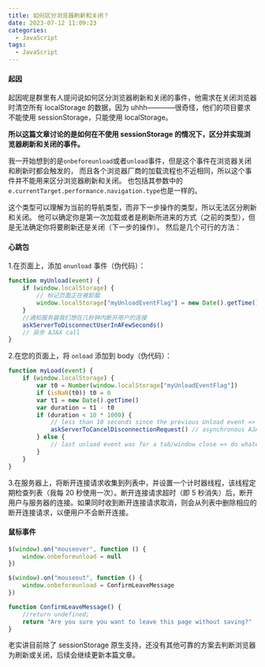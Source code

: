 ```yaml
---
title: 如何区分浏览器刷新和关闭？
date: 2023-07-12 11:09:23
categories:
  - JavaScript
tags:
  - JavaScript
---
```


#### 起因

起因呢是群里有人提问说如何区分浏览器刷新和关闭的事件，他需求在关闭浏览器时清空所有 localStorage 的数据，因为 uhhh————很奇怪，他们的项目要求不能使用 sessionStorage，只能使用 localStorage。

**所以这篇文章讨论的是如何在不使用 sessionStorage 的情况下，区分并实现浏览器刷新和关闭的事件。**

我一开始想到的是`onbeforeunload`或者`unload`事件，但是这个事件在浏览器关闭和刷新时都会触发的，
而且各个浏览器厂商的加载流程也不近相同，所以这个事件并不能用来区分浏览器刷新和关闭。
也包括其参数中的`e.currentTarget.performance.navigation.type`也是一样的。

这个类型可以理解为当前的导航类型，而非下一步操作的类型，所以无法区分刷新和关闭。
他可以确定你是第一次加载或者是刷新所进来的方式（之前的类型），但是无法确定你将要刷新还是关闭（下一步的操作）。
然后是几个可行的方法：

#### 心跳包

1.在页面上，添加 `onunload` 事件（伪代码）：

```js
function myUnload(event) {
	if (window.localStorage) {
		// 标记页面正在被卸载
		window.localStorage["myUnloadEventFlag"] = new Date().getTime()
	}
	//通知服务器我们想在几秒钟内断开用户的连接
	askServerToDisconnectUserInAFewSeconds()
	// 异步 AJAX call
}
```

2.在您的页面上，将 `onload` 添加到 body（伪代码）：

```js
function myLoad(event) {
	if (window.localStorage) {
		var t0 = Number(window.localStorage["myUnloadEventFlag"])
		if (isNaN(t0)) t0 = 0
		var t1 = new Date().getTime()
		var duration = t1 - t0
		if (duration < 10 * 1000) {
			// less than 10 seconds since the previous Unload event => it's a browser reload (so cancel the disconnection request)
			askServerToCancelDisconnectionRequest() // asynchronous AJAX call
		} else {
			// last unload event was for a tab/window close => do whatever you want (I do nothing here)
		}
	}
}
```

3.在服务器上，将断开连接请求收集到列表中，并设置一个计时器线程，该线程定期检查列表（我每 20 秒使用一次）。断开连接请求超时（即 5 秒消失）后，断开用户与服务器的连接。如果同时收到断开连接请求取消，则会从列表中删除相应的断开连接请求，以便用户不会断开连接。

#### 鼠标事件

```javascript
$(window).on("mouseover", function () {
	window.onbeforeunload = null
})

$(window).on("mouseout", function () {
	window.onbeforeunload = ConfirmLeaveMessage
})

function ConfirmLeaveMessage() {
	//return undefined;
	return "Are you sure you want to leave this page without saving?"
}
```

老实讲目前除了 sessionStorage 原生支持，还没有其他可靠的方案去判断浏览器为刷新或关闭，后续会继续更新本篇文章。
